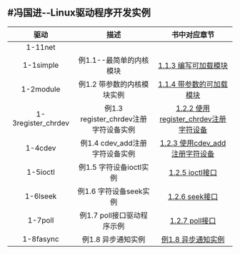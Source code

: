 #冯国进--Linux驱动程序开发实例
-------

|    驱动    |    描述    | 书中对应章节 |
|:----------:|:----------:|:------------:|
|   1-11net             |            |
|  1-1simple            |  例1.1--最简单的内核模块                  |   [1.1.3 编写可加载模块](http://book.51cto.com/art/201205/337662.htm)                     |
|  1-2module            |  例1.2  带参数的内核模块实例              |   [1.1.4 带参数的可加载模块](http://book.51cto.com/art/201205/337663.htm)                 |
|  1-3register_chrdev   |  例1.3  register_chrdev注册字符设备实例   |   [1.2.2 使用register_chrdev注册字符设备](http://book.51cto.com/art/201205/337666.htm)    |
|  1-4cdev              |  例1.4  cdev_add注册字符设备实例          |   [1.2.3 使用cdev_add注册字符设备](http://book.51cto.com/art/201205/337667.htm)           |
|  1-5ioctl             |  例1.5  字符设备ioctl实例                 |   [1.2.5 ioctl接口](http://book.51cto.com/art/201205/337670.htm)                          |
|  1-6lseek             |  例1.6  字符设备seek实例                  |   [1.2.6 seek接口](http://book.51cto.com/art/201205/337671.htm)                           |
|  1-7poll              |  例1.7  poll接口驱动程序示例              |   [1.2.7 poll接口](http://book.51cto.com/art/201205/337672.htm)                           |
|  1-8fasync            |  例1.8  异步通知实例                      |   [例1.8  异步通知实例](http://book.51cto.com/art/201205/337673.htm)                      |
